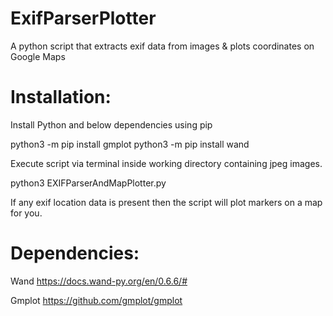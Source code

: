 # ExifParserPlotter
A python script that extracts exif data from images & plots coordinates on Google Maps

# Installation:

Install Python and below dependencies using pip

python3 -m pip install gmplot
python3 -m pip install wand

Execute script via terminal inside working directory containing jpeg images. 

python3 EXIFParserAndMapPlotter.py

If any exif location data is present then the script will plot markers on a map for you.


# Dependencies:

Wand
https://docs.wand-py.org/en/0.6.6/#


Gmplot
https://github.com/gmplot/gmplot
